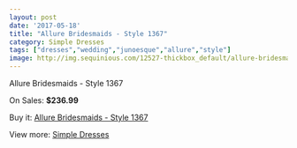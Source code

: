 ```yaml
---
layout: post
date: '2017-05-18'
title: "Allure Bridesmaids - Style 1367"
category: Simple Dresses
tags: ["dresses","wedding","junoesque","allure","style"]
image: http://img.sequinious.com/12527-thickbox_default/allure-bridesmaids-style-1367.jpg
---
```

Allure Bridesmaids - Style 1367

On Sales: **$236.99**
<a href="https://www.sequinious.com/simple-dresses/5866-allure-bridesmaids-style-1367.html"><amp-img layout="responsive" width="600" height="600" src="//img.sequinious.com/12527-thickbox_default/allure-bridesmaids-style-1367.jpg" alt="Allure Bridesmaids - Style 1367 0" /></a>
<a href="https://www.sequinious.com/simple-dresses/5866-allure-bridesmaids-style-1367.html"><amp-img layout="responsive" width="600" height="600" src="//img.sequinious.com/12528-thickbox_default/allure-bridesmaids-style-1367.jpg" alt="Allure Bridesmaids - Style 1367 1" /></a>

Buy it: [Allure Bridesmaids - Style 1367](https://www.sequinious.com/simple-dresses/5866-allure-bridesmaids-style-1367.html "Allure Bridesmaids - Style 1367")

View more: [Simple Dresses](https://www.sequinious.com/5-simple-dresses "Simple Dresses")